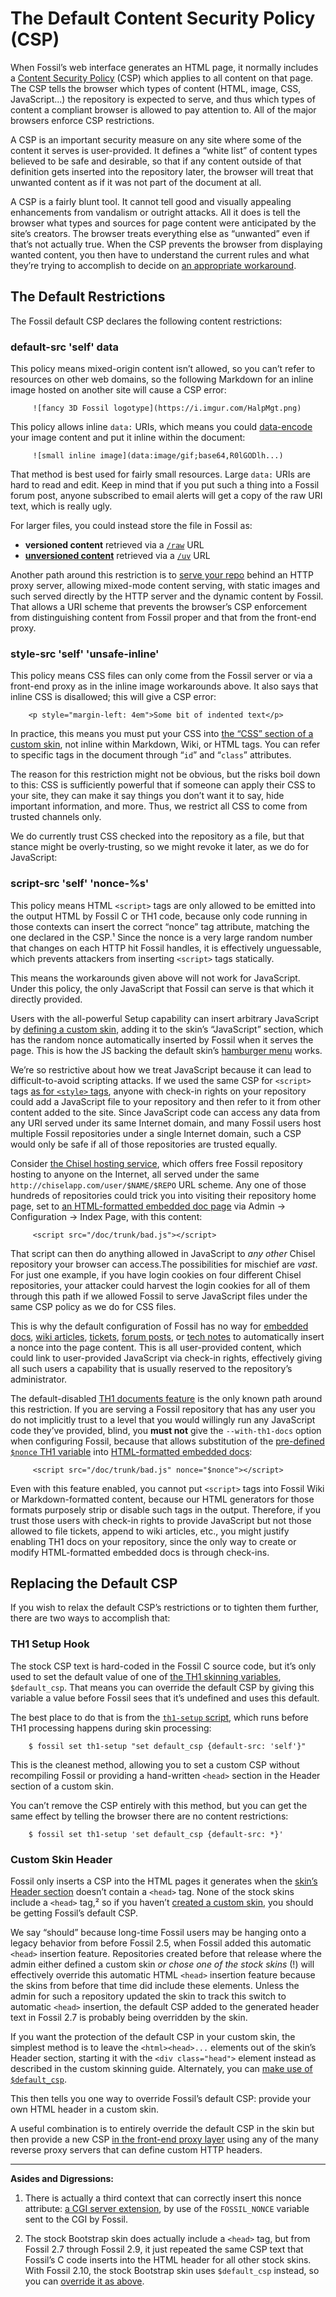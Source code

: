 # The Default Content Security Policy (CSP)

When Fossil’s web interface generates an HTML page, it
normally includes a [Content Security Policy][csp] (CSP)
which applies to all content on that page. The CSP tells the browser
which types of content (HTML, image, CSS, JavaScript...) the repository
is expected to serve, and thus which types of content a compliant
browser is allowed to pay attention to. All of the major browsers
enforce CSP restrictions.

A CSP is an important security measure on any site where some of the
content it serves is user-provided. It defines a “white list” of content
types believed to be safe and desirable, so that if any content outside
of that definition gets inserted into the repository later, the browser
will treat that unwanted content as if it was not part of the document
at all.

A CSP is a fairly blunt tool. It cannot tell good and visually appealing
enhancements from vandalism or outright attacks. All it does is tell the
browser what types and sources for page content were anticipated by the
site’s creators. The browser treats everything else as “unwanted” even
if that’s not actually true. When the CSP prevents the browser from
displaying wanted content, you then have to understand the current rules
and what they’re trying to accomplish to decide on [an appropriate
workaround](#override).


## The Default Restrictions

The Fossil default CSP declares the following content restrictions:


### <a name="base"></a> default-src 'self' data

This policy means mixed-origin content isn’t allowed, so you can’t refer to
resources on other web domains, so the following Markdown for an inline
image hosted on another site will cause a CSP error:

         ![fancy 3D Fossil logotype](https://i.imgur.com/HalpMgt.png)

This policy allows inline `data:` URIs, which means you could
[data-encode][de] your image content and put it inline within the
document:

         ![small inline image](data:image/gif;base64,R0lGODlh...)

That method is best used for fairly small resources. Large `data:` URIs
are hard to read and edit. Keep in mind that if you put such a thing
into a Fossil forum post, anyone subscribed to email alerts will get a
copy of the raw URI text, which is really ugly.

For larger files, you could instead store the file in Fossil as:

*   **versioned content** retrieved via a [`/raw`](/help?cmd=/raw) URL
*   **[unversioned content](./unvers.wiki)** retrieved
    via a [`/uv`](/help?cmd=/uv) URL

Another path around this restriction is to [serve your
repo](./server/) behind an HTTP proxy server, allowing mixed-mode
content serving, with static images and such served directly by the HTTP
server and the dynamic content by Fossil. That allows a URI scheme that
prevents the browser’s CSP enforcement from distinguishing content from
Fossil proper and that from the front-end proxy.


### <a name="style"></a> style-src 'self' 'unsafe-inline'

This policy means CSS files can only come from the Fossil server or via
a front-end proxy as in the inline image workarounds above. It also says
that inline CSS is disallowed; this will give a CSP error:

        <p style="margin-left: 4em">Some bit of indented text</p>

In practice, this means you must put your CSS into [the “CSS” section of
a custom skin][cs], not inline within Markdown, Wiki, or
HTML tags. You can refer to specific tags in the document through “`id`”
and “`class`” attributes.

The reason for this restriction might not be obvious, but the risks boil
down to this: CSS is sufficiently powerful that if someone can apply
their CSS to your site, they can make it say things you don’t want it to
say, hide important information, and more. Thus, we restrict all CSS to
come from trusted channels only.

We do currently trust CSS checked into the repository as a file, but
that stance might be overly-trusting, so we might revoke it later, as we
do for JavaScript:


### <a name="script"></a> script-src 'self' 'nonce-%s'

This policy means HTML `<script>` tags are only allowed to be emitted
into the output HTML by Fossil C or TH1 code, because only code running
in those contexts can insert the correct “nonce” tag attribute, matching
the one declared in the CSP.¹ Since the nonce is a very large random
number that changes on each HTTP hit Fossil handles, it is effectively
unguessable, which prevents attackers from inserting `<script>` tags
statically.

This means the workarounds given above will not work for JavaScript.
Under this policy, the only JavaScript that Fossil can serve is that
which it directly provided.

Users with the all-powerful Setup capability can insert arbitrary
JavaScript by [defining a custom skin][cs], adding it to the skin’s
“JavaScript” section, which has the random nonce automatically inserted
by Fossil when it serves the page. This is how the JS backing the
default skin’s [hamburger menu](./customskin.md#menu) works.

We’re so restrictive about how we treat JavaScript because it can lead
to difficult-to-avoid scripting attacks. If we used the same CSP for
`<script>` tags [as for `<style>` tags](#style), anyone with check-in
rights on your repository could add a JavaScript file to your repository
and then refer to it from other content added to the site.  Since
JavaScript code can access any data from any URI served under its same
Internet domain, and many Fossil users host multiple Fossil repositories
under a single Internet domain, such a CSP would only be safe if all of
those repositories are trusted equally.

Consider [the Chisel hosting service](http://chiselapp.com/), which
offers free Fossil repository hosting to anyone on the Internet, all
served under the same `http://chiselapp.com/user/$NAME/$REPO` URL
scheme. Any one of those hundreds of repositories could trick you into
visiting their repository home page, set to [an HTML-formatted embedded
doc page][hfed] via Admin → Configuration → Index&nbsp;Page, with this
content:

         <script src="/doc/trunk/bad.js"></script>

That script can then do anything allowed in JavaScript to *any other*
Chisel repository your browser can access.The possibilities for mischief
are *vast*. For just one example, if you have login cookies on four
different Chisel repositories, your attacker could harvest the login
cookies for all of them through this path if we allowed Fossil to serve
JavaScript files under the same CSP policy as we do for CSS files.

This is why the default configuration of Fossil has no way for [embedded
docs][ed], [wiki articles][wiki], [tickets][tkt], [forum posts][fp], or
[tech notes][tn] to automatically insert a nonce into the page content.
This is all user-provided content, which could link to user-provided
JavaScript via check-in rights, effectively giving all such users a
capability that is usually reserved to the repository’s administrator.

The default-disabled [TH1 documents feature][edtf] is the only known
path around this restriction.  If you are serving a Fossil repository
that has any user you do not implicitly trust to a level that you would
willingly run any JavaScript code they’ve provided, blind, you **must
not** give the `--with-th1-docs` option when configuring Fossil, because
that allows substitution of the [pre-defined `$nonce` TH1
variable](./th1.md#nonce) into [HTML-formatted embedded docs][hfed]:

         <script src="/doc/trunk/bad.js" nonce="$nonce"></script>

Even with this feature enabled, you cannot put `<script>` tags into
Fossil Wiki or Markdown-formatted content, because our HTML generators
for those formats purposely strip or disable such tags in the output.
Therefore, if you trust those users with check-in rights to provide
JavaScript but not those allowed to file tickets, append to wiki
articles, etc., you might justify enabling TH1 docs on your repository,
since the only way to create or modify HTML-formatted embedded docs is
through check-ins.

[ed]:   ./embeddeddoc.wiki
[edtf]: ./embeddeddoc.wiki#th1
[fp]:   ./forum.wiki
[hfed]: ./embeddeddoc.wiki#html
[tkt]:  ./tickets.wiki
[tn]:   ./event.wiki
[wiki]: ./wikitheory.wiki


## <a name="override"></a>Replacing the Default CSP

If you wish to relax the default CSP’s restrictions or to tighten them
further, there are two ways to accomplish that:


### <a name="th1"></a>TH1 Setup Hook

The stock CSP text is hard-coded in the Fossil C source code, but it’s
only used to set the default value of one of [the TH1 skinning
variables](./customskin.md#vars), `$default_csp`. That means you can
override the default CSP by giving this variable a value before Fossil
sees that it’s undefined and uses this default.

The best place to do that is from the [`th1-setup`
script](./th1-hooks.md), which runs before TH1 processing happens during
skin processing:

        $ fossil set th1-setup "set default_csp {default-src: 'self'}"

This is the cleanest method, allowing you to set a custom CSP without
recompiling Fossil or providing a hand-written `<head>` section in the
Header section of a custom skin.

You can’t remove the CSP entirely with this method, but you can get the
same effect by telling the browser there are no content restrictions:

        $ fossil set th1-setup 'set default_csp {default-src: *}'


### <a name="header"></a>Custom Skin Header

Fossil only inserts a CSP into the HTML pages it generates when the
[skin’s Header section](./customskin.md#headfoot) doesn’t contain a
`<head>` tag. None of the stock skins include a `<head>` tag,² so if you
haven’t [created a custom skin][cs], you should be getting Fossil’s
default CSP.

We say “should” because long-time Fossil users may be hanging onto a
legacy behavior from before Fossil 2.5, when Fossil added this automatic
`<head>` insertion feature. Repositories created before that release
where the admin either defined a custom skin *or chose one of the stock
skins* (!) will effectively override this automatic HTML `<head>`
insertion feature because the skins from before that time did include
these elements. Unless the admin for such a repository updated the skin
to track this switch to automatic `<head>` insertion, the default CSP
added to the generated header text in Fossil 2.7 is probably being
overridden by the skin.

If you want the protection of the default CSP in your custom skin, the
simplest method is to leave the `<html><head>...` elements out of the
skin’s Header section, starting it with the `<div class="head">` element
instead as described in the custom skinning guide. Alternately, you can
[make use of `$default_csp`](#th1).

This then tells you one way to override Fossil’s default CSP: provide
your own HTML header in a custom skin.

A useful combination is to entirely override the default CSP in the skin
but then provide a new CSP [in the front-end proxy layer](./server/)
using any of the many reverse proxy servers that can define custom HTTP
headers.


------------


**Asides and Digressions:**

1.  There is actually a third context that can correctly insert this
    nonce attribute: [a CGI server extension](./serverext.wiki), by use of
    the `FOSSIL_NONCE` variable sent to the CGI by Fossil.

2.  The stock Bootstrap skin does actually include a `<head>` tag, but
    from Fossil 2.7 through Fossil 2.9, it just repeated the same CSP
    text that Fossil’s C code inserts into the HTML header for all other
    stock skins. With Fossil 2.10, the stock Bootstrap skin uses
    `$default_csp` instead, so you can [override it as above](#th1).


[cs]:    ./customskin.md
[csp]:   https://developer.mozilla.org/en-US/docs/Web/HTTP/CSP
[de]:    https://dopiaza.org/tools/datauri/index.php
